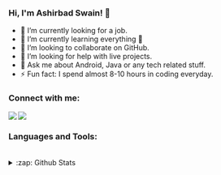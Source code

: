 ###   Hi, I'm Ashirbad Swain! 👋

- 🔭 I’m currently looking for a job.
- 🌱 I’m currently learning everything 🤣
- 👯 I’m looking to collaborate on GitHub.
- 🤔 I’m looking for help with live projects.
- 💬 Ask me about Android, Java or any tech related stuff.
- ⚡ Fun fact: I spend almost 8-10 hours in coding everyday.


### Connect with me:
<img src="https://img.shields.io/badge/twitter-%231DA1F2.svg?&style=for-the-badge&logo=twitter&logoColor=white" />
<img align="left" src="https://img.shields.io/badge/linkedin-%230077B5.svg?&style=for-the-badge&logo=linkedin&logoColor=white" />


<br />

### Languages and Tools:



<br />

<details>
  <summary>:zap: Github Stats</summary>

  <img align="left" alt="ashu98s's Github Stats" src="https://github-readme-stats.vercel.app/api?username=ashu98s&show_icons=true&hide_border=true" />

</details>

